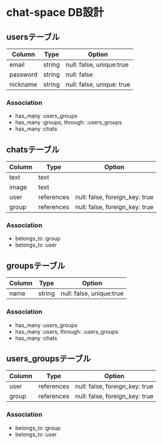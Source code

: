 # chat-space DB設計

## usersテーブル
|Column|Type|Option|
|------|----|------|
|email|string|null: false, unique:true|
|password|string|null: false|
|nickname|string|null: false, unique: true|

### Association
- has_many :users_groups
- has_many :groups, through: :users_groups
- has_many :chats

## chatsテーブル
|Column|Type|Option|
|------|----|------|
|text|text||
|image|text||
|user|references|null: false, foreign_key: true|
|group|references|null: false, foreign_key: true|

### Association
- belongs_to :group
- belongs_to :user

## groupsテーブル
|Column|Type|Option|
|------|----|------|
|name|string|null: false, unique:true|

### Association
- has_many :users_groups
- has_many :users, through: :users_groups
- has_many :chats

## users_groupsテーブル
|Column|Type|Option|
|------|----|------|
|user|references|null: false, foreign_key: true|
|group|references|null: false, foreign_key: true|

### Association
- belongs_to :group
- belongs_to :user